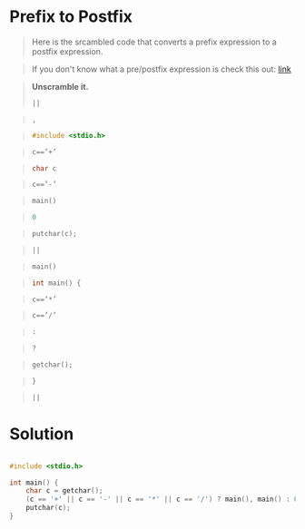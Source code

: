 # Prefix to Postfix

> Here is the srcambled code that converts a prefix expression to a postfix expression.

> If you don't know what a pre/postfix expression is check this out: [link](https://runestone.academy/runestone/books/published/pythonds/BasicDS/InfixPrefixandPostfixExpressions.html)

> **Unscramble it.**
> ```C 
> ||
> ```

> ```
> ,
> ```

> ```C 
> #include <stdio.h>
> ```

> ```C
> c==’+’
> ```

> ```C
> char c
> ```

> ```C
> c==’-’
> ```

> ```C
> main()
> ```

> ```C
> 0
> ```

> ```C
> putchar(c);
> ```

> ```C
> ||
>```

> ```C
> main()
> ```

> ```C 
> int main() {
> ```

> ```C 
> c==’*’
> ```

> ```C 
> c==’/’
> ```

> ```C 
> :
> ```

> ```C 
> ?
> ```

> ```C 
> getchar();
> ```

> ```C 
> }
> ```

> ```C
> ||
> ```

# Solution

```C

#include <stdio.h>

int main() {
    char c = getchar();
    (c == '+' || c == '-' || c == '*' || c == '/') ? main(), main() : 0;
    putchar(c);
}


```